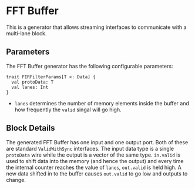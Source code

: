 # FFT Buffer
This is a generator that allows streaming interfaces to communicate with a multi-lane block.

## Parameters

The FFT Buffer generator has the following configurable parameters:

```
trait FIRFilterParams[T <: Data] {
  val protoData: T
  val lanes: Int    
}
```

* `lanes` determines the number of memory elements inside the buffer and how frequently the `valid` singal will go high.

## Block Details

The generated FFT Buffer has one input and one output port. Both of these are standard `ValidWithSync` interfaces. The input 
data type is a single `protoData` wire while the output is a vector of the same type. `in.valid` is used to shift data into
the memory (and hence the output) and every time the internal counter reaches the value of `lanes`, `out.valid` is held high.
A new data shifted in to the buffer causes `out.valid` to go low and outputs to change.
